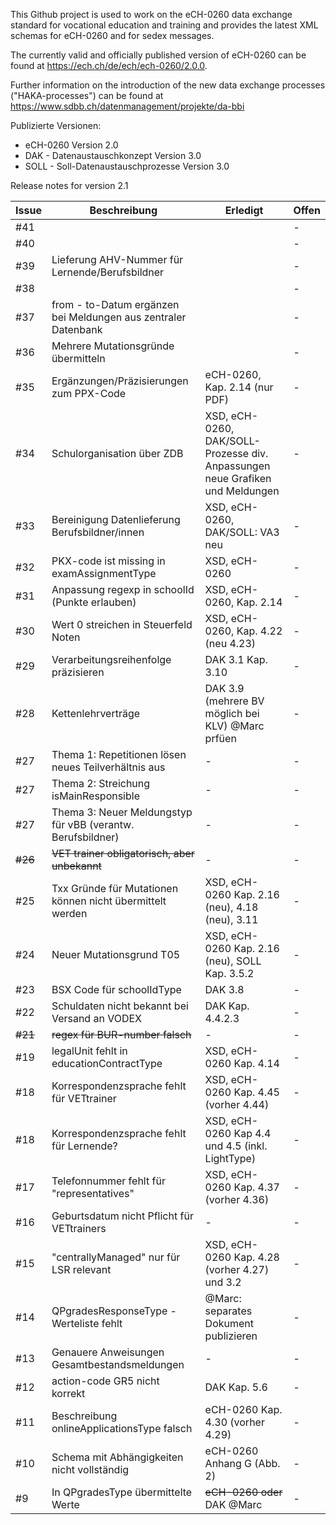 This Github project is used to work on the eCH-0260 data exchange standard for vocational education and training and provides the latest XML schemas for eCH-0260 and for sedex messages.

The currently valid and officially published version of eCH-0260 can be found at https://ech.ch/de/ech/ech-0260/2.0.0.

Further information on the introduction of the new data exchange processes ("HAKA-processes") can be found at https://www.sdbb.ch/datenmanagement/projekte/da-bbi

Publizierte Versionen: 
- eCH-0260 Version 2.0
- DAK - Datenaustauschkonzept Version 3.0
- SOLL - Soll-Datenaustauschprozesse Version 3.0


Release notes for version 2.1

| Issue    | Beschreibung | Erledigt | Offen |
| -------- | ------- | ------- |------- |
| #41  |  | | - |
| #40  |  | | - |
| #39  | Lieferung AHV-Nummer für Lernende/Berufsbildner | | - |
| #38  |  |  | - |
| #37  | from - to-Datum ergänzen bei Meldungen aus zentraler Datenbank | | - |
| #36  | Mehrere Mutationsgründe übermitteln |  | - |
| #35  | Ergänzungen/Präzisierungen zum PPX-Code | eCH-0260, Kap. 2.14 (nur PDF) | - |
| #34  | Schulorganisation über ZDB | XSD, eCH-0260, DAK/SOLL-Prozesse div. Anpassungen neue Grafiken und Meldungen | - |
| #33  | Bereinigung Datenlieferung Berufsbildner/innen | XSD, eCH-0260, DAK/SOLL: VA3 neu | - |
| #32  | PKX-code ist missing in examAssignmentType | XSD, eCH-0260 | - |
| #31  | Anpassung regexp in schoolId (Punkte erlauben) | XSD, eCH-0260, Kap. 2.14 | - |
| #30  | Wert 0 streichen in Steuerfeld Noten | XSD, eCH-0260, Kap. 4.22 (neu 4.23) | - |
| #29  | Verarbeitungsreihenfolge präzisieren | DAK 3.1 Kap. 3.10 | - |
| #28  | Kettenlehrverträge | DAK 3.9 (mehrere BV möglich bei KLV) @Marc prfüen | - |
| #27  | Thema 1: Repetitionen lösen neues Teilverhältnis aus | - | - |
| #27  | Thema 2: Streichung isMainResponsible | - | - |
| #27  | Thema 3: Neuer Meldungstyp für vBB (verantw. Berufsbildner) | - | - |
|~~#26~~| ~~VET trainer obligatorisch, aber unbekannt~~ | - | - |~~
| #25  | Txx Gründe für Mutationen können nicht übermittelt werden | XSD, eCH-0260 Kap. 2.16 (neu), 4.18 (neu), 3.11 | - |
| #24  | Neuer Mutationsgrund T05 | XSD, eCH-0260 Kap. 2.16 (neu), SOLL Kap. 3.5.2 | - |
| #23  | BSX Code für schoolIdType | DAK 3.8 | - |
| #22  | Schuldaten nicht bekannt bei Versand an VODEX | DAK Kap. 4.4.2.3 | - |
| ~~#21~~  | ~~regex für BUR-number falsch~~ | - | - |
| #19  | legalUnit fehlt in educationContractType | XSD, eCH-0260 Kap. 4.14 | - |
| #18  | Korrespondenzsprache fehlt für VETtrainer | XSD, eCH-0260 Kap. 4.45 (vorher 4.44) | - |
| #18  | Korrespondenzsprache fehlt für Lernende? | XSD, eCH-0260 Kap 4.4 und 4.5 (inkl. LightType) | - |
| #17  | Telefonnummer fehlt für "representatives" | XSD, eCH-0260 Kap. 4.37 (vorher 4.36) | - |
| #16  | Geburtsdatum nicht Pflicht für VETtrainers | - | - |
| #15  | "centrallyManaged" nur für LSR relevant | XSD, eCH-0260 Kap. 4.28 (vorher 4.27) und 3.2 | - |
| #14  | QPgradesResponseType - Werteliste fehlt | @Marc: separates Dokument publizieren | - |
| #13  | Genauere Anweisungen Gesamtbestandsmeldungen | - | - |
| #12  | action-code GR5 nicht korrekt | DAK Kap. 5.6  | - |
| #11  | Beschreibung onlineApplicationsType falsch | eCH-0260 Kap. 4.30 (vorher 4.29) | - |
| #10  | Schema mit Abhängigkeiten nicht vollständig | eCH-0260 Anhang G (Abb. 2) | - |
| #9  | In QPgradesType übermittelte Werte | ~~eCH-0260 oder~~ DAK @Marc | - |



